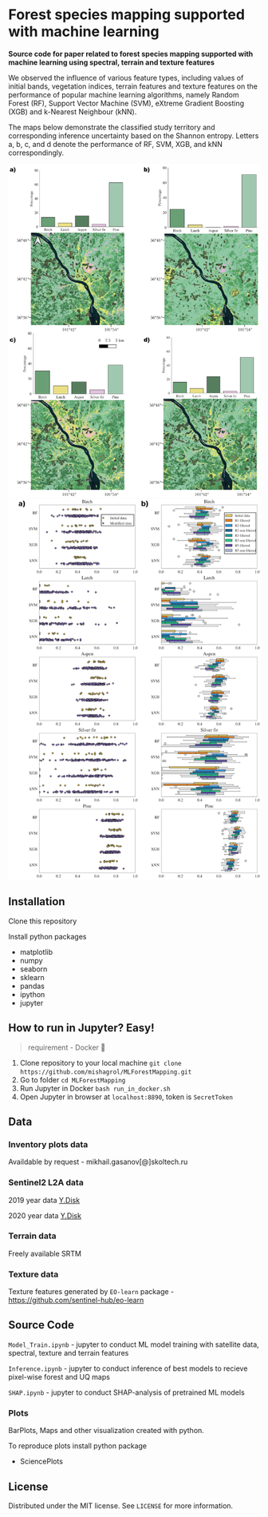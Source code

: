 
# Forest species mapping supported with machine learning

__Source code for paper related to forest species mapping supported with machine learning using spectral, terrain and texture features__

We observed the influence of various feature types, including values of initial bands, vegetation indices, terrain features and texture features on the performance of popular machine learning algorithms, namely Random Forest (RF), Support Vector Machine (SVM), eXtreme Gradient Boosting (XGB) and k-Nearest Neighbour (kNN).

The maps below demonstrate the classified study territory and corresponding inference uncertainty based on the Shannon entropy. Letters a, b, c, and d denote the performance of RF, SVM, XGB, and kNN correspondingly.

![Forest mapping](/plots/predictions_forests.png)
![Forest mapping](/plots/results_all.png)

## Installation

Clone this repository

Install python packages

* matplotlib
* numpy 
* seaborn 
* sklearn
* pandas 
* ipython
* jupyter


## How to run in Jupyter? Easy! 
> requirement - Docker 🐳
>
1. Clone repository to your local machine 
`git clone https://github.com/mishagrol/MLForestMapping.git`
2. Go to folder
`cd MLForestMapping`
3. Run Jupyter in Docker
`bash run_in_docker.sh`
4. Open Jupyter in browser at `localhost:8890`, token is `SecretToken`

## Data 

### Inventory plots data

Availdable by request - mikhail.gasanov[@]skoltech.ru

### Sentinel2 L2A data

2019 year data [Y.Disk](https://disk.yandex.ru/d/QKyDnvVduTOigw)

2020 year data [Y.Disk](https://disk.yandex.ru/d/UnhFTwZ9jhWasw)

### Terrain data

Freely available SRTM 

### Texture data

Texture features generated by `EO-learn` package - https://github.com/sentinel-hub/eo-learn

## Source Code

`Model_Train.ipynb` -  jupyter to conduct ML model training with satellite data, spectral, texture and terrain features

`Inference.ipynb` -  jupyter to conduct inference of best models to recieve pixel-wise forest and UQ maps

`SHAP.ipynb` -  jupyter to conduct SHAP-analysis of pretrained ML models


### Plots

BarPlots, Maps and other visualization created with python.

To reproduce plots install python package 

* SciencePlots

## License

Distributed under the MIT license. See ``LICENSE`` for more information.
